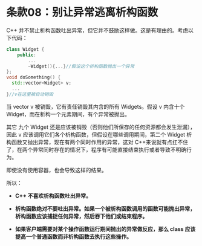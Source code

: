 # 条款08：别让异常逃离析构函数

C++ 并不禁止析构函数吐出异常，但它并不鼓励这样做。这是有理由的。考虑以下代码：

```c++
class Widget {
	public:
		...
		~Widget(){...}//假设这个析构函数抛出一个异常
};
void doSomething() {
  std::vector<Widget> v;
  ...
}//v在这里被自动销毁
```

当 vector v 被销毁，它有责任销毁其内含的所有 Widgets。假设 v 内含十个 Widget，而在析构一个元素期间，有个异常被抛出。

其它 九个 Widget 还是应该被销毁（否则他们所保存的任何资源都会发生泄漏），因此 v 应该调用它们各个析构函数，但假设在哪些调用期间，第二个 Widget 析构函数又抛出异常，现在有两个同时作用的异常，这对 C++来说就有点扛不住了，在两个异常同时存在的情况下，程序有可能直接结束执行或者导致不明确行为。

即使没有使用容器，也会导致这样的结果。

所以：

- **C++ 不喜欢析构函数吐出异常。**

- **析构函数绝对不要吐出异常。如果一个被析构函数调用的函数可能抛出异常，析构函数应该捕捉任何异常，然后吞下他们或结束程序。**

- **如果客户端需要对某个操作函数运行期间抛出的异常做反应，那么 class 应该提高一个普通函数而非析构函数去执行这些操作。**

